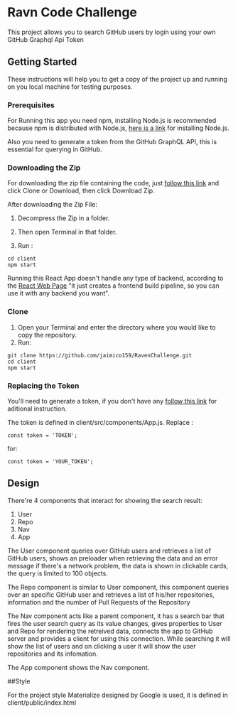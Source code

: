 # Ravn Code Challenge

This project allows you to search GitHub users by login using your own GitHub Graphql Api Token

## Getting Started

These instructions will help you to get a copy of the project up and running on you local machine for testing purposes.



### Prerequisites

For Running this app you need npm, installing Node.js is recommended because npm is distributed with Node.js, [here is a link](https://nodejs.org/en/download/) for installing Node.js.

Also you need to generate a token from the GitHub GraphQL API, this is essential for querying in GitHub.

### Downloading the Zip

For downloading the zip file containing the code, just [follow this link](https://github.com/jaimico159/RavenChallenge) and click Clone or Download, then click Download Zip.

After downloading the Zip File:
1. Decompress the Zip in a folder.
2. Then open Terminal in that folder.

3. Run :

```
cd client
npm start
``` 
Running this React App doesn't handle any type of backend, according to the [React Web Page](https://reactjs.org/docs/create-a-new-react-app.html#create-react-app) "it just creates a frontend build pipeline, so you can use it with any backend you want".

### Clone

1. Open your Terminal and enter the directory where you would like to copy the repository.
2. Run: 

```
git clone https://github.com/jaimico159/RavenChallenge.git
cd client
npm start
``` 
### Replacing the Token

You'll need to generate a token, if you don't have any [follow this link](https://help.github.com/articles/creating-a-personal-access-token-for-the-command-line/) for aditional instruction.

The token is defined in client/src/components/App.js.
Replace :
 ```
const token = 'TOKEN';
``` 
for:
```
const token = 'YOUR_TOKEN';
``` 
## Design

There're 4 components that interact for showing the search result: 

1. User
2. Repo
3. Nav
4. App

The User component queries over GitHub users and retrieves a list of GitHub users, shows an preloader when retrieving the data and an error message if there's a network problem, the data is shown in clickable cards, the query is limited to 100 objects.

The Repo component is similar to User component, this component queries over an specific GitHub user and retrieves a list of his/her repositories, information and the number of Pull Requests of the Repository

The Nav component acts like a parent component, it has a search bar that fires the user search query as its value changes, gives properties to User and Repo for rendering the retreived data, connects the app to GitHub server and provides a client for using this connection. While searching it will show the list of users and on clicking a user it will show the user repositories and its infomation.

The App component shows the Nav component.

##Style

For the project style Materialize designed by Google is used, it is defined in client/public/index.html 


